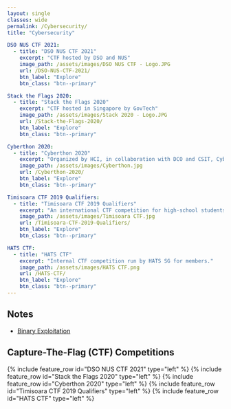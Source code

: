 ```yaml
---
layout: single
classes: wide
permalink: /Cybersecurity/
title: "Cybersecurity"

DSO NUS CTF 2021:
  - title: "DSO NUS CTF 2021"
    excerpt: "CTF hosted by DSO and NUS"
    image_path: /assets/images/DSO NUS CTF - Logo.JPG
    url: /DSO-NUS-CTF-2021/
    btn_label: "Explore"
    btn_class: "btn--primary"

Stack the Flags 2020:
  - title: "Stack the Flags 2020"
    excerpt: "CTF hosted in Singapore by GovTech"
    image_path: /assets/images/Stack 2020 - Logo.JPG
    url: /Stack-the-Flags-2020/
    btn_label: "Explore"
    btn_class: "btn--primary"

Cyberthon 2020:
  - title: "Cyberthon 2020"
    excerpt: "Organized by HCI, in collaboration with DCO and CSIT, Cyberthon is a CTF competition for JC students."
    image_path: /assets/images/Cyberthon.jpg
    url: /Cyberthon-2020/
    btn_label: "Explore"
    btn_class: "btn--primary"

Timisoara CTF 2019 Qualifiers:
  - title: "Timisoara CTF 2019 Qualifiers"
    excerpt: "An international CTF competition for high-school students. Finals was originally held in Timisoara, Romania."
    image_path: /assets/images/Timisoara CTF.jpg
    url: /Timisoara-CTF-2019-Qualifiers/
    btn_label: "Explore"
    btn_class: "btn--primary"

HATS CTF:
  - title: "HATS CTF"
    excerpt: "Internal CTF competition run by HATS SG for members."
    image_path: /assets/images/HATS CTF.png
    url: /HATS-CTF/
    btn_label: "Explore"
    btn_class: "btn--primary"
---
```


## Notes
* [Binary Exploitation](/Binary-Exploitation/)

## Capture-The-Flag (CTF) Competitions
{% include feature_row id="DSO NUS CTF 2021" type="left" %}
{% include feature_row id="Stack the Flags 2020" type="left" %}
{% include feature_row id="Cyberthon 2020" type="left" %}
{% include feature_row id="Timisoara CTF 2019 Qualifiers" type="left" %}
{% include feature_row id="HATS CTF" type="left" %}
